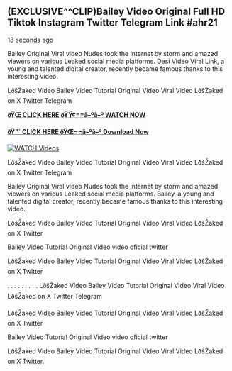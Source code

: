 ## (EXCLUSIVE^^CLIP)Bailey Video Original Full HD Tiktok Instagram Twitter Telegram Link #ahr21

18 seconds ago

Bailey Original Viral video Nudes took the internet by storm and amazed viewers on various Leaked social media platforms. Desi Video Viral Link, a young and talented digital creator, recently became famous thanks to this interesting video.

LðšŽaked Video Bailey Video Tutorial Original Video Viral Video LðšŽaked on X Twitter Telegram

**[ðŸŒ CLICK HERE ðŸŸ¢==â–ºâ–º WATCH NOW](https://clips-mediaa.blogspot.com/2025/02/video-viral-download.html)**

**[ðŸ”´ CLICK HERE ðŸŒ==â–ºâ–º Download Now](https://clips-mediaa.blogspot.com/2025/02/video-viral-download.html)**

[![WATCH Videos](https://i.imgur.com/dJHk4Zq.gif)](https://clips-mediaa.blogspot.com/2025/02/video-viral-download.html)

LðšŽaked Video Bailey Video Tutorial Original Video Viral Video LðšŽaked on X Twitter Telegram

Bailey Original Viral video Nudes took the internet by storm and amazed viewers on various Leaked social media platforms. Bailey, a young and talented digital creator, recently became famous thanks to this interesting video.

LðšŽaked Video Bailey Video Tutorial Original Video Viral Video LðšŽaked on X Twitter

Bailey Video Tutorial Original Video video oficial twitter

LðšŽaked Video Bailey Video Tutorial Original Video Viral Video LðšŽaked on X Twitter

. . . . . . . . . LðšŽaked Video Bailey Video Tutorial Original Video Viral Video LðšŽaked on X Twitter Telegram

LðšŽaked Video Bailey Video Tutorial Original Video Viral Video LðšŽaked on X Twitter

Bailey Video Tutorial Original Video video oficial twitter

LðšŽaked Video Bailey Video Tutorial Original Video Viral Video LðšŽaked on X Twitter.